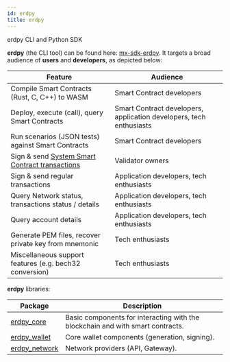 ```yaml
---
id: erdpy
title: erdpy
---
```


erdpy CLI and Python SDK

**erdpy** (the CLI tool) can be found here: [mx-sdk-erdpy](https://github.com/multiversx/mx-sdk-erdpy). It targets a broad audience of **users** and **developers**, as depicted below:

| Feature                                                                                        | Audience                                                            |
|------------------------------------------------------------------------------------------------|---------------------------------------------------------------------|
| Compile Smart Contracts (Rust, C, C++) to WASM                                                 | Smart Contract developers                                           |
| Deploy, execute (call), query Smart Contracts                                                  | Smart Contract developers, application developers, tech enthusiasts |
| Run scenarios (JSON tests) against Smart Contracts                                             | Smart Contract developers                                           |
| Sign & send [System Smart Contract transactions](/validators/staking/staking-smart-contract)   | Validator owners                                                    |
| Sign & send regular transactions                                                               | Application developers, tech enthusiasts                            |
| Query Network status, transactions status / details                                            | Application developers, tech enthusiasts                            |
| Query account details                                                                          | Application developers, tech enthusiasts                            |
| Generate PEM files, recover private key from mnemonic                                          | Tech enthusiasts                                                    |
| Miscellaneous support features (e.g. bech32 conversion)                                        | Tech enthusiasts                                                    |

**erdpy** libraries:

| Package                                                                       | Description                                                                    |
|-------------------------------------------------------------------------------|--------------------------------------------------------------------------------|
| [erdpy_core](https://github.com/multiversx/mx-sdk-erdpy-core)                 | Basic components for interacting with the blockchain and with smart contracts. |
| [erdpy_wallet](https://github.com/multiversx/mx-sdk-erdpy-wallet)             | Core wallet components (generation, signing).                                  |
| [erdpy_network](https://github.com/multiversx/mx-sdk-erdpy-network-providers) | Network providers (API, Gateway).                                              |
